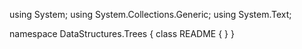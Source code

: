 ﻿using System;
using System.Collections.Generic;
using System.Text;

namespace DataStructures.Trees
{
    class README
    {
    }
}
